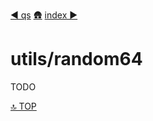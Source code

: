 [◀︎ qs](../utils/qs.md)
[🛖](../index.md)
[index ▶](../utils/index.md)

# utils/random64

TODO

[🔝 TOP](#top)
